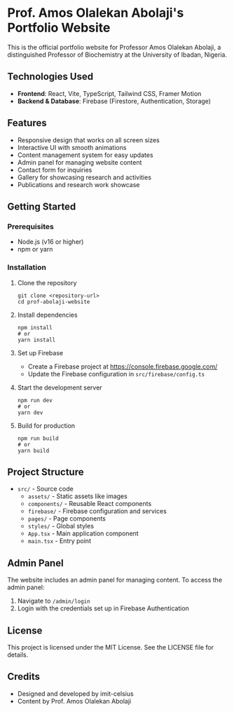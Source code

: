 # Prof. Amos Olalekan Abolaji's Portfolio Website

This is the official portfolio website for Professor Amos Olalekan Abolaji, a distinguished Professor of Biochemistry at the University of Ibadan, Nigeria.

## Technologies Used

- **Frontend**: React, Vite, TypeScript, Tailwind CSS, Framer Motion
- **Backend & Database**: Firebase (Firestore, Authentication, Storage)

## Features

- Responsive design that works on all screen sizes
- Interactive UI with smooth animations
- Content management system for easy updates
- Admin panel for managing website content
- Contact form for inquiries
- Gallery for showcasing research and activities
- Publications and research work showcase

## Getting Started

### Prerequisites

- Node.js (v16 or higher)
- npm or yarn

### Installation

1. Clone the repository
   ```
   git clone <repository-url>
   cd prof-abolaji-website
   ```

2. Install dependencies
   ```
   npm install
   # or
   yarn install
   ```

3. Set up Firebase
   - Create a Firebase project at https://console.firebase.google.com/
   - Update the Firebase configuration in `src/firebase/config.ts`

4. Start the development server
   ```
   npm run dev
   # or
   yarn dev
   ```

5. Build for production
   ```
   npm run build
   # or
   yarn build
   ```

## Project Structure

- `src/` - Source code
  - `assets/` - Static assets like images
  - `components/` - Reusable React components
  - `firebase/` - Firebase configuration and services
  - `pages/` - Page components
  - `styles/` - Global styles
  - `App.tsx` - Main application component
  - `main.tsx` - Entry point

## Admin Panel

The website includes an admin panel for managing content. To access the admin panel:

1. Navigate to `/admin/login`
2. Login with the credentials set up in Firebase Authentication

## License

This project is licensed under the MIT License. See the LICENSE file for details.

## Credits

- Designed and developed by imit-celsius
- Content by Prof. Amos Olalekan Abolaji
